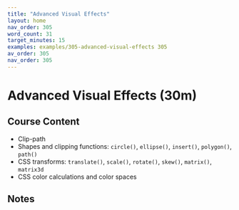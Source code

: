 ```yaml
---
title: "Advanced Visual Effects"
layout: home
nav_order: 305
word_count: 31
target_minutes: 15
examples: examples/305-advanced-visual-effects 305
av_order: 305
nav_order: 305
---
```

# Advanced Visual Effects (30m)

## Course Content

- Clip-path
- Shapes and clipping functions: `circle()`, `ellipse()`, `insert()`, `polygon()`, `path()`
- CSS transforms: `translate()`, `scale()`, `rotate()`, `skew()`, `matrix()`, `matrix3d`
- CSS color calculations and color spaces

## Notes













